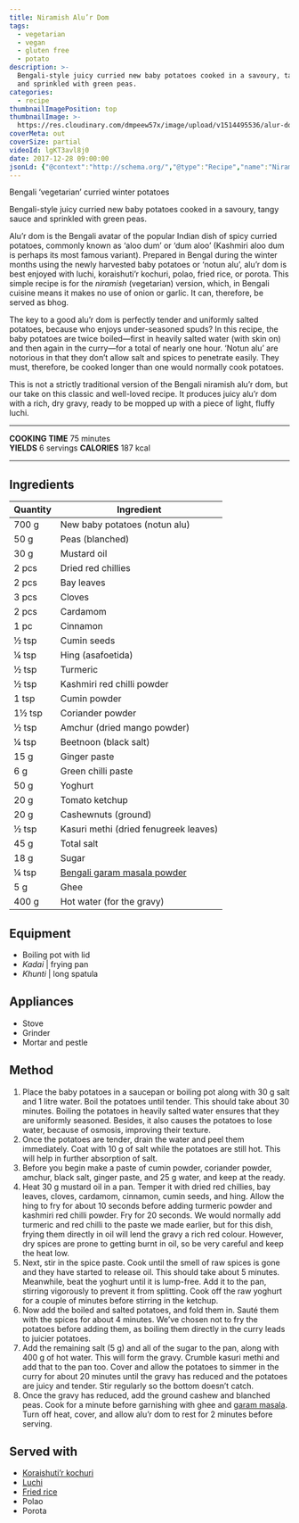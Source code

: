 ```yaml
---
title: Niramish Alu’r Dom
tags:
  - vegetarian
  - vegan
  - gluten free
  - potato
description: >-
  Bengali-style juicy curried new baby potatoes cooked in a savoury, tangy sauce
  and sprinkled with green peas.
categories:
  - recipe
thumbnailImagePosition: top
thumbnailImage: >-
  https://res.cloudinary.com/dmpeew57x/image/upload/v1514495536/alur-dom-website-thumbnail-_qzvq9f.png
coverMeta: out
coverSize: partial
videoId: lgKT3avl8j0
date: 2017-12-28 09:00:00
jsonLd: {"@context":"http://schema.org/","@type":"Recipe","name":"Niramish Aloo Dum","author":"Bong Eats","image":"https://res.cloudinary.com/dmpeew57x/image/upload/v1514495536/alur-dom-website-thumbnail-_qzvq9f.png","description":"Bengali-style juicy curried new baby potatoes cooked in a savoury, tangy sauce and sprinkled with green peas.","prepTime":"PT30M","totalTime":"PT45M","recipeYield":"6 servings","nutrition":{"@type":"NutritionInformation","servingSize":"6","calories":"187 calories"}, "recipeIngredient":["700 g New baby potatoes (notun alu)","50 g Peas (blanched)","30 g Mustard oil","2 pcs Dried red chillies","2 pcs Bay leaves","3 pcs Cloves","2 pcs Cardamom","1 pc Cinnamon","½ tsp Cumin seeds","¼ tsp Hing (asafoetida)","½ tsp Turmeric","½ tsp Kashmiri red chilli powder","1 tsp Cumin powder","1½ tsp Coriander powder","½ tsp Amchur (dried mango powder)","¼ tsp Beetnoon (black salt)","15 g Ginger paste","6 g Green chilli paste","50 g Yoghurt","20 g Tomato ketchup","20 g Cashewnuts (ground)","½ tsp Kasuri methi (dried fenugreek leaves)","45 g Total salt","18 g Sugar","¼ tsp Bengali garam masala powder","5 g Ghee"],"recipeInstructions":["1. Place the baby potatoes in a saucepan or boiling pot along with 30 g salt and 1 litre water. Boil the potatoes until tender. This should take about 30 minutes. Boiling the potatoes in heavily salted water ensures that they are uniformly seasoned. Besides, it also causes the potatoes to lose water, because of osmosis, improving their texture.","2. Once the potatoes are tender, drain the water and peel them immediately. Coat with 10 g of salt while the potatoes are still hot. This will help in further absorption of salt.","3. Before you begin make a paste of cumin powder, coriander powder, amchur, black salt, ginger paste, and 25 g water, and keep at the ready.","4. Heat 30 g mustard oil in a pan. Temper it with dried red chillies, bay leaves, cloves, cardamom, cinnamon, cumin seeds, and hing. Allow the hing to fry for about 10 seconds before adding turmeric powder and kashmiri red chilli powder. Fry for 20 seconds. We would normally add turmeric and red chilli to the paste we made earlier, but for this dish, frying them directly in oil will lend the gravy a rich red colour. However, dry spices are prone to getting burnt in oil, so be very careful and keep the heat low.","5. Next, stir in the spice paste. Cook until the smell of raw spices is gone and they have started to release oil. This should take about 5 minutes. Meanwhile, beat the yoghurt until it is lump-free. Add it to the pan, stirring vigorously to prevent it from splitting. Cook off the raw yoghurt for a couple of minutes before stirring in the ketchup.","6. Now add the boiled and salted potatoes, and fold them in. Sauté them with the spices for about 4 minutes. We’ve chosen not to fry the potatoes before adding them, as boiling them directly in the curry leads to juicier potatoes.","7. Add the remaining salt (5 g) and all of the sugar to the pan, along with 400 g of hot water. This will form the gravy. Crumble kasuri methi and add that to the pan too. Cover and allow the potatoes to simmer in the curry for about 20 minutes until the gravy has reduced and the potatoes are juicy and tender. Stir regularly so the bottom doesn’t catch.","8. Once the gravy has reduced, add the ground cashew and blanched peas. Cook for a minute before garnishing with ghee and garam masala. Turn off heat, cover, and allow alu’r dom to rest for 2 minutes before serving."]}
---
```



<p class="post-byline">Bengali ‘vegetarian’ curried winter potatoes</p>

<p class="post-intro">Bengali-style juicy curried new baby potatoes cooked in a savoury, tangy sauce and sprinkled with green peas.</p>

<!-- more -->
<span class="dropcap">A</span>lu’r dom is the Bengali avatar of the popular Indian dish of spicy curried potatoes, commonly known as ‘aloo dum’ or ‘dum aloo’ (Kashmiri aloo dum is perhaps its most famous variant). Prepared in Bengal during the winter months using the newly harvested baby potatoes or ‘notun alu’, alu’r dom is best enjoyed with luchi, koraishuti’r kochuri, polao, fried rice, or porota. This simple recipe is for the _niramish_ (vegetarian) version, which, in Bengali cuisine means it makes no use of onion or garlic. It can, therefore, be served as bhog. 
</p>

The key to a good alu’r dom is perfectly tender and uniformly salted potatoes, because who enjoys under-seasoned spuds? In this recipe, the baby potatoes are twice boiled—first in heavily salted water (with skin on) and then again in the curry—for a total of nearly one hour. ‘Notun alu’ are notorious in that they don’t allow salt and spices to penetrate easily. They must, therefore, be cooked longer than one would normally cook potatoes.

This is not a strictly traditional version of the Bengali niramish alu’r dom, but our take on this classic and well-loved recipe. It produces juicy alu’r dom with a rich, dry gravy, ready to be mopped up with a piece of light, fluffy luchi. 


***

**COOKING TIME** 75 minutes   
**YIELDS** 6 servings
**CALORIES** 187 kcal

***
## Ingredients
| Quantity | Ingredient                            | 
|----------|---------------------------------------|
|    700 g | New baby potatoes (notun alu)         |
|     50 g | Peas (blanched)                       |
|     30 g | Mustard oil                           |
|    2 pcs | Dried red chillies                    |
|    2 pcs | Bay leaves                            |
|    3 pcs | Cloves                                |
|    2 pcs | Cardamom                              |
|     1 pc | Cinnamon                              |
|    ½ tsp | Cumin seeds                           |
|    ¼ tsp | Hing (asafoetida)                     |
|    ½ tsp | Turmeric                              |
|    ½ tsp | Kashmiri red chilli powder            |
|    1 tsp | Cumin powder                          |
|  1½ tsp  | Coriander powder                      |
|    ½ tsp | Amchur (dried mango powder)           |
|    ¼ tsp | Beetnoon (black salt)                 |
|     15 g | Ginger paste                          |
|      6 g | Green chilli paste                    |
|     50 g | Yoghurt                               |
|     20 g | Tomato ketchup                        |
|     20 g | Cashewnuts (ground)                   |
|    ½ tsp | Kasuri methi (dried fenugreek leaves) |
|     45 g | Total salt                            |
|     18 g | Sugar                                 |
|    ¼ tsp | [Bengali garam masala powder](/recipe/bengali-garam-masala/)           |
|      5 g | Ghee                                  |
|    400 g | Hot water (for the gravy)             |


## Equipment
- Boiling pot with lid
- _Kadai_ | frying pan
-  _Khunti_ | long spatula


## Appliances
- Stove
- Grinder
- Mortar and pestle


## Method
1. Place the baby potatoes in a saucepan or boiling pot along with 30 g salt and 1 litre water. Boil the potatoes until tender. This should take about 30 minutes. Boiling the potatoes in heavily salted water ensures that they are uniformly seasoned. Besides, it also causes the potatoes to lose water, because of osmosis, improving their texture.
2. Once the potatoes are tender, drain the water and peel them immediately. Coat with 10 g of salt while the potatoes are still hot. This will help in further absorption of salt.
3. Before you begin make a paste of cumin powder, coriander powder, amchur, black salt, ginger paste, and 25 g water, and keep at the ready.
4. Heat 30 g mustard oil in a pan. Temper it with dried red chillies, bay leaves, cloves, cardamom, cinnamon, cumin seeds, and hing. Allow the hing to fry for about 10 seconds before adding turmeric powder and kashmiri red chilli powder. Fry for 20 seconds. We would normally add turmeric and red chilli to the paste we made earlier, but for this dish, frying them directly in oil will lend the gravy a rich red colour. However, dry spices are prone to getting burnt in oil, so be very careful and keep the heat low.
5. Next, stir in the spice paste. Cook until the smell of raw spices is gone and they have started to release oil. This should take about 5 minutes. Meanwhile, beat the yoghurt until it is lump-free. Add it to the pan, stirring vigorously to prevent it from splitting. Cook off the raw yoghurt for a couple of minutes before stirring in the ketchup.
6. Now add the boiled and salted potatoes, and fold them in. Sauté them with the spices for about 4 minutes. We’ve chosen not to fry the potatoes before adding them, as boiling them directly in the curry leads to juicier potatoes. 
7. Add the remaining salt (5 g) and all of the sugar to the pan, along with 400 g of hot water. This will form the gravy. Crumble kasuri methi and add that to the pan too. Cover and allow the potatoes to simmer in the curry for about 20 minutes until the gravy has reduced and the potatoes are juicy and tender. Stir regularly so the bottom doesn’t catch.
8. Once the gravy has reduced, add the ground cashew and blanched peas. Cook for a minute before garnishing with ghee and [garam masala](/recipe/bengali-garam-masala/). Turn off heat, cover, and allow alu’r dom to rest for 2 minutes before serving.
  

## Served with
- [Koraishuti’r kochuri](/recipe/koraishutir-kochuri/)
- [Luchi](/recipe/luchi/)
- [Fried rice](/recipe/bengali-vegetable-fried-rice/)
- Polao
- Porota
